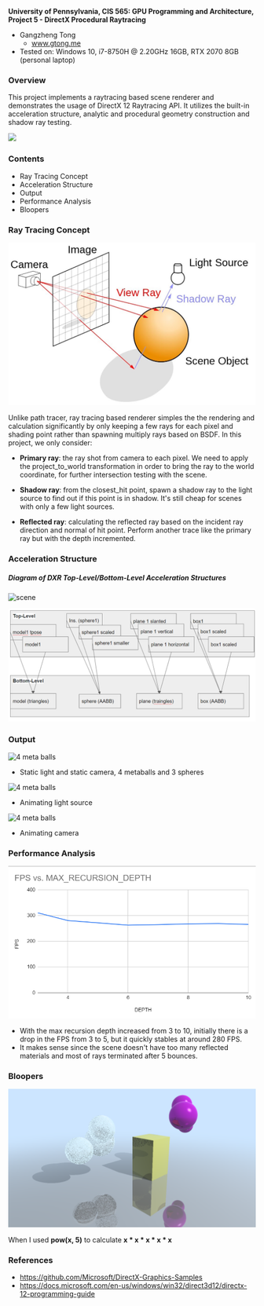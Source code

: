 **University of Pennsylvania, CIS 565: GPU Programming and Architecture,
Project 5 - DirectX Procedural Raytracing**

* Gangzheng Tong
  * www.gtong.me
* Tested on: Windows 10, i7-8750H @ 2.20GHz 16GB, RTX 2070 8GB (personal laptop)

### Overview

This project implements a raytracing based scene renderer and demonstrates the usage of DirectX 12 Raytracing API. It utilizes the built-in acceleration structure, analytic and procedural geometry construction and shadow ray testing.



![](./img/main.gif)



### Contents

- Ray Tracing Concept
- Acceleration Structure
- Output
- Performance Analysis
- Bloopers



### Ray Tracing Concept





![](img\raytrace.jpg)



Unlike path tracer, ray tracing based renderer simples the the rendering and calculation significantly by only keeping a few rays for each pixel and shading point rather than spawning multiply rays based on BSDF. In this project, we only consider:

- **Primary ray**: the ray shot from camera to each pixel. We need to apply the project_to_world transformation in order to bring the ray to the world coordinate, for further intersection testing with the scene.

- **Shadow ray**:  from the closest_hit point, spawn a shadow ray to the light source to find out if this point is in shadow. It's still cheap for scenes with only a few light sources.

- **Reflected ray**: calculating the reflected ray based on the incident ray direction and normal of hit point. Perform another trace like the primary ray but with the depth incremented.

  

### Acceleration Structure

##### Diagram of DXR Top-Level/Bottom-Level Acceleration Structures



![scene](images/scene.png)

![Acceleration Structures](img/as.png)

### Output

![4 meta balls](img/output1.gif)

- Static light and static camera, 4 metaballs and 3 spheres 



![4 meta balls](img/output_light.gif)

- Animating light source



![4 meta balls](img/output_camera.gif)

- Animating camera



### Performance Analysis

![FPS_DEPTH](img/performance.png)

- With the max recursion depth increased from 3 to 10, initially there is a drop in the FPS from 3 to 5, but it quickly stables at around 280 FPS. 
- It makes sense since the scene doesn't have too many reflected materials and most of rays terminated after 5 bounces.



### Bloopers

![blooper](img/blooper.PNG)

When I used **pow(x, 5)** to calculate **x *  x *  x *  x *  x**



### References

- https://github.com/Microsoft/DirectX-Graphics-Samples
- https://docs.microsoft.com/en-us/windows/win32/direct3d12/directx-12-programming-guide